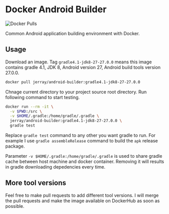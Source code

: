 # Docker Android Builder

![Docker Pulls](https://img.shields.io/docker/pulls/jerray/android-builder.svg)

Common Android application building environment with Docker.

## Usage

Download an image. Tag `gradle4.1-jdk8-27-27.0.0` means this image contains
gradle 4.1, JDK 8, Android version 27, Android build tools version 27.0.0.

```sh
docker pull jerray/android-builder:gradle4.1-jdk8-27-27.0.0
```

Chnage current directory to your project source root directory.
Run following command to start testing.

```sh
docker run --rm -it \
  -v $PWD:/src \
  -v $HOME/.gradle:/home/gradle/.gradle \
  jerray/android-builder:gradle4.1-jdk8-27-27.0.0 \
  gradle test
```

Replace `gradle test` command to any other you want gradle to run.
For example I use `gradle assembleRelease` command to build the `apk` release package.

Parameter `-v $HOME/.gradle:/home/gradle/.gradle` is used to share gradle cache between
host machine and docker container. Removing it will results in gradle downloading depedencies
every time.

## More tool versions

Feel free to make pull requests to add different tool versions. I will merge the pull requests
and make the image available on DockerHub as soon as possible.
